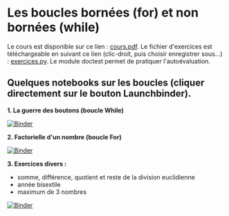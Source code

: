 # Les boucles bornées (for) et non bornées (while)

Le cours est disponible sur ce lien : [cours.pdf](cours.pdf).
Le fichier d'exercices est téléchargeable en suivant ce lien (clic-droit, puis choisir enregistrer sous...) : [exercices.py](exercices.py). Le module doctest permet de pratiquer l'autoévaluation.


## Quelques notebooks sur les boucles (cliquer directement sur le bouton Launchbinder).

**1. La guerre des boutons (boucle While)**

[![Binder](https://mybinder.org/badge_logo.svg)](https://mybinder.org/v2/gh/josedelamare/NSI/main?filepath=%2FPremiere%2F11-boucles%2Fguerre_boutons.ipynb)

**2. Factorielle d'un nombre (boucle For)**

[![Binder](https://mybinder.org/badge_logo.svg)](https://mybinder.org/v2/gh/josedelamare/NSI/main?filepath=%2FPremiere%2F11-boucles%2Ffactorielle.ipynb)

**3. Exercices divers :**
- somme, différence, quotient et reste de la division euclidienne
- année bisextile
- maximum de 3 nombres

[![Binder](https://mybinder.org/badge_logo.svg)](https://mybinder.org/v2/gh/josedelamare/NSI/main?filepath=%2FPremiere%2F11-boucles%2Fexos_complementaires.ipynb)

